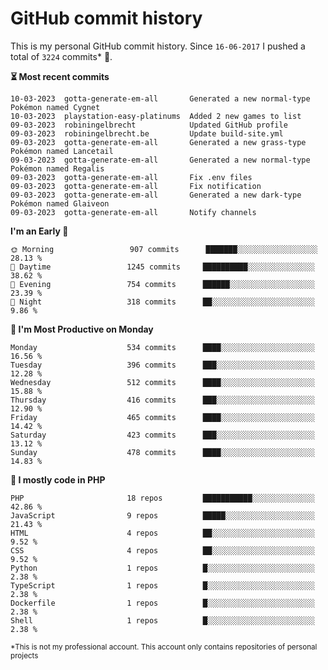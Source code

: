 # GitHub commit history
This is my personal GitHub commit history. Since <!--START_SECTION:first-commit-date-->`16-06-2017`<!--END_SECTION:first-commit-date--> I pushed a total of <!--START_SECTION:total-commit-count-->`3224`<!--END_SECTION:total-commit-count--> commits* 🎉.

<!--START_SECTION:most-recent-commits-->
**⏳ Most recent commits**
                                        
```text
10-03-2023  gotta-generate-em-all       Generated a new normal-type Pokémon named Cygnet
10-03-2023  playstation-easy-platinums  Added 2 new games to list
09-03-2023  robiningelbrecht            Updated GitHub profile
09-03-2023  robiningelbrecht.be         Update build-site.yml
09-03-2023  gotta-generate-em-all       Generated a new grass-type Pokémon named Lancetail
09-03-2023  gotta-generate-em-all       Generated a new normal-type Pokémon named Regalis
09-03-2023  gotta-generate-em-all       Fix .env files
09-03-2023  gotta-generate-em-all       Fix notification
09-03-2023  gotta-generate-em-all       Generated a new dark-type Pokémon named Glaiveon
09-03-2023  gotta-generate-em-all       Notify channels
```
<!--END_SECTION:most-recent-commits-->  

<!--START_SECTION:commits-per-day-time-->
**I&#039;m an Early 🐤**

```text
🌞 Morning                 907 commits      ███████░░░░░░░░░░░░░░░░░░   28.13 %
🌆 Daytime                 1245 commits     ██████████░░░░░░░░░░░░░░░   38.62 %
🌃 Evening                 754 commits      ██████░░░░░░░░░░░░░░░░░░░   23.39 %
🌙 Night                   318 commits      ██░░░░░░░░░░░░░░░░░░░░░░░   9.86 %
```
<!--END_SECTION:commits-per-day-time-->  

<!--START_SECTION:commits-per-weekday-->
**📅 I&#039;m Most Productive on Monday**

```text
Monday                    534 commits      ████░░░░░░░░░░░░░░░░░░░░░   16.56 %
Tuesday                   396 commits      ███░░░░░░░░░░░░░░░░░░░░░░   12.28 %
Wednesday                 512 commits      ████░░░░░░░░░░░░░░░░░░░░░   15.88 %
Thursday                  416 commits      ███░░░░░░░░░░░░░░░░░░░░░░   12.90 %
Friday                    465 commits      ████░░░░░░░░░░░░░░░░░░░░░   14.42 %
Saturday                  423 commits      ███░░░░░░░░░░░░░░░░░░░░░░   13.12 %
Sunday                    478 commits      ████░░░░░░░░░░░░░░░░░░░░░   14.83 %
```
<!--END_SECTION:commits-per-weekday-->  

<!--START_SECTION:repos-per-language-->
**💬 I mostly code in PHP**

```text
PHP                       18 repos         ███████████░░░░░░░░░░░░░░   42.86 %
JavaScript                9 repos          █████░░░░░░░░░░░░░░░░░░░░   21.43 %
HTML                      4 repos          ██░░░░░░░░░░░░░░░░░░░░░░░   9.52 %
CSS                       4 repos          ██░░░░░░░░░░░░░░░░░░░░░░░   9.52 %
Python                    1 repos          █░░░░░░░░░░░░░░░░░░░░░░░░   2.38 %
TypeScript                1 repos          █░░░░░░░░░░░░░░░░░░░░░░░░   2.38 %
Dockerfile                1 repos          █░░░░░░░░░░░░░░░░░░░░░░░░   2.38 %
Shell                     1 repos          █░░░░░░░░░░░░░░░░░░░░░░░░   2.38 %
```
<!--END_SECTION:repos-per-language-->  

<sub>*This is not my professional account. This account only contains repositories of personal projects</sub>